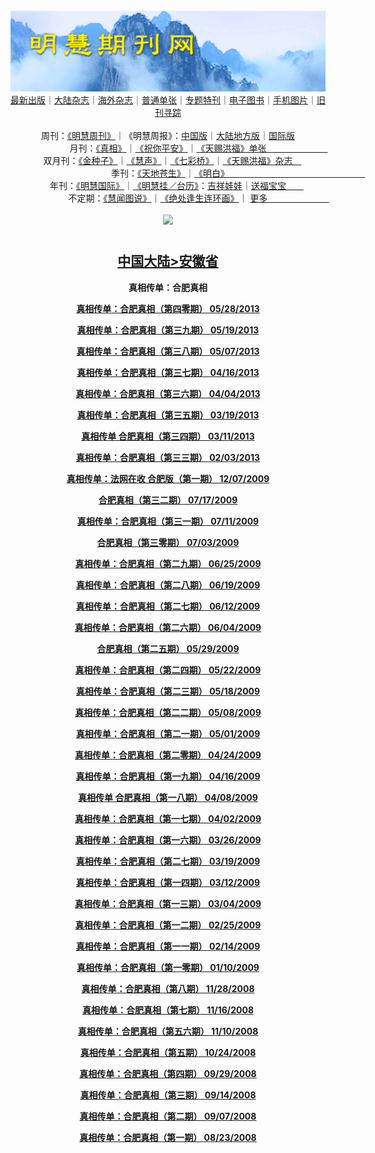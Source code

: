 <a id="user-content-1" class="anchor" aria-hidden="true" href="#1">
<a name="1" id="1" target="_blank"></a> <span id="1">
<a name="2" id="2" target="_blank"></a> <span id="2">
<a name="3" id="3" target="_blank"></a> <span id="3">
<a name="4" id="4" target="_blank"></a> <span id="4">
<a name="5" id="5" target="_blank"></a> <span id="5">
<a name="6" id="6" target="_blank"></a> <span id="6">
<a name="7" id="7" target="_blank"></a> <span id="7">
<a id="user-content-1" href="#1">
<div align="center">
<a target="_blank" href="https://github.com/19920513/djy/blob/master/gb/nsc413.md#1"><img src="https://github.com/pdf-edit/qikan/blob/master/mhqk.png?raw=true"></a><br>
<a href="https://github.com/pdf-edit/qikan/blob/master/display.aspx/category_id/8/page_1.md">最新出版</a>｜<a href="https://github.com/pdf-edit/qikan/blob/master/category.aspx/category/mainland/page_1.md">大陆杂志</a>｜<a href="https://github.com/pdf-edit/qikan/blob/master/category.aspx/category/overseas/page_1.md">海外杂志</a>｜<a href="https://github.com/pdf-edit/qikan/blob/master/display.aspx/category_id/4/guige_id/3/page_1.md">普通单张</a>｜<a href="https://github.com/pdf-edit/qikan/blob/master/category.aspx/category/zhuanti/page_1.md">专题特刊</a>｜<a href="https://github.com/pdf-edit/qikan/blob/master/display.aspx/category_id/6/meijie_id/2/page_1.md">电子图书</a>｜<a href="https://github.com/pdf-edit/qikan/blob/master/display.aspx/qikan_type_id/11075/page_1.md">手机图片</a>｜<a href="https://github.com/pdf-edit/qikan/blob/master/display.aspx/category_id/5/zhouqi_id/6/page_1.md">旧刊寻踪</a><a href="https://github.com/pdf-edit/qikan/blob/master/UpdatedArticles.aspx/page_1.md"></a>
<br>
<br>
周刊：<a href="https://github.com/pdf-edit/qikan/blob/master/display.aspx/qikan_type_id/5179/page_1.md">《明慧周刊》</a>｜《明慧周报》：<a href="https://github.com/pdf-edit/qikan/blob/master/display.aspx/qikan_type_id/5178/page_1.md">中国版</a>｜<a href="https://github.com/pdf-edit/qikan/blob/master/mainland.aspx/page_1.md">大陆地方版</a>｜<a href="https://github.com/pdf-edit/qikan/blob/master/display.aspx/qikan_type_id/5151/page_1.md">国际版</a><br>
月刊：<a href="https://github.com/pdf-edit/qikan/blob/master/display.aspx/qikan_type_id/5240/page_1.md">《真相》</a>｜<a href="https://github.com/pdf-edit/qikan/blob/master/display.aspx/qikan_type_id/11182/page_1.md">《祝你平安》</a>｜<a href="https://github.com/pdf-edit/qikan/blob/master/display.aspx/qikan_type_id/5360/keyword/E5/contain/true/page_1.md">《天赐洪福》单张　　　　　　　</a><br>
双月刊：<a href="https://github.com/pdf-edit/qikan/blob/master/display.aspx/qikan_type_id/7500/page_1.md">《金种子》</a>｜<a href="https://github.com/pdf-edit/qikan/blob/master/display.aspx/qikan_type_id/5638/page_1.md">《慧声》</a>｜<a href="https://github.com/pdf-edit/qikan/blob/master/display.aspx/qikan_type_id/7268/page_1.md">《七彩桥》</a>｜<a href="https://github.com/pdf-edit/qikan/blob/master/display.aspx/qikan_type_id/5360/keyword/E5/contain/false/page_1.md">《天赐洪福》杂志　</a> <br>
季刊：<a href="https://github.com/pdf-edit/qikan/blob/master/display.aspx/qikan_type_id/5139/page_1.md">《天地苍生》</a>｜<a href="https://github.com/pdf-edit/qikan/blob/master/display.aspx/qikan_type_id/5140/page_1.md">《明白》　　　　　　　　　　　　　　　　</a><br>
年刊：<a href="https://github.com/pdf-edit/qikan/blob/master/display.aspx/qikan_type_id/10922/page_1.md">《明慧国际》</a>｜<a href="https://github.com/pdf-edit/qikan/blob/master/display.aspx/category_id/6/meijie_id/3/page_1.md">《明慧挂／台历》</a>：<a href="https://github.com/pdf-edit/qikan/blob/master/display.aspx/category_id/6/meijie_id/3/keyword/E5/page_1.md">吉祥娃娃</a>｜<a href="https://github.com/pdf-edit/qikan/blob/master/display.aspx/category_id/6/meijie_id/3/keyword/E9/page_1.md">送福宝宝　　</a><br> 
不定期：<a href="https://github.com/pdf-edit/qikan/blob/master/display.aspx/qikan_type_id/11185/page_1.md">《慧闻图说》</a>｜<a href="https://github.com/pdf-edit/qikan/blob/master/display.aspx/qikan_type_id/11131/page_1.md">《绝处逢生连环画》</a>｜ <a href="https://github.com/pdf-edit/qikan/blob/master/display.aspx/category_id/6/meijie_id/3/keyword/other/page_1.md">更多　　　　　　　</a> <br>
<br>
<a target="_blank" href="https://github.com/19920513/djy/blob/master/gb/nsc413.md#1"><img src="https://raw.githubusercontent.com/19920513/www/master/t/lh600.jpg"></a><br>
<h1><strong></strong></h1><p align="center"><h2><strong><a target="_blank" href="https://github.com/pdf-edit/qikan/blob/master/mainland.aspx/page_1.md">中国大陆</a><a target="_blank" href="https://github.com/pdf-edit/qikan/blob/master/mainland.aspx?category_id=7&location_id=13/page_1.md#1">>安徽省</a></strong></h2></p>
<p align="center"><strong>真相传单：合肥真相</strong></p>
<p align="center"><strong><a target="_blank" href="https://gitlab.com/pdf-edit/pdfkit/-/raw/master/tests/pdf/160001.pdf">真相传单：合肥真相（第四零期）       05/28/2013</a></strong></p>
<p align="center"><strong><a target="_blank" href="https://gitlab.com/pdf-edit/pdfkit/-/raw/master/tests/pdf/160155.pdf">真相传单：合肥真相（第三九期）       05/19/2013</a></strong></p>
<p align="center"><strong><a target="_blank" href="https://gitlab.com/pdf-edit/pdfkit/-/raw/master/tests/pdf/105813.pdf">真相传单：合肥真相（第三八期）       05/07/2013</a></strong></p>
<p align="center"><strong><a target="_blank" href="https://gitlab.com/pdf-edit/pdfkit/-/raw/master/tests/pdf/106221.pdf">真相传单：合肥真相（第三七期）       04/16/2013</a></strong></p>
<p align="center"><strong><a target="_blank" href="https://gitlab.com/pdf-edit/pdfkit/-/raw/master/tests/pdf/106525.pdf">真相传单：合肥真相（第三六期）       04/04/2013</a></strong></p>
<p align="center"><strong><a target="_blank" href="https://gitlab.com/pdf-edit/pdfkit/-/raw/master/tests/pdf/106859.pdf">真相传单：合肥真相（第三五期）       03/19/2013</a></strong></p>
<p align="center"><strong><a target="_blank" href="https://gitlab.com/pdf-edit/pdfkit/-/raw/master/tests/pdf/107013.pdf">真相传单 合肥真相（第三四期）       03/11/2013</a></strong></p>
<p align="center"><strong><a target="_blank" href="https://gitlab.com/pdf-edit/pdfkit/-/raw/master/tests/pdf/107704.pdf">真相传单：合肥真相（第三三期）       02/03/2013</a></strong></p>
<p align="center"><strong><a target="_blank" href="https://gitlab.com/pdf-edit/pdfkit/-/raw/master/tests/pdf/131971.pdf">真相传单：法网在收 合肥版（第一期）       12/07/2009</a></strong></p>
<p align="center"><strong><a target="_blank" href="https://gitlab.com/pdf-edit/pdfkit/-/raw/master/tests/pdf/135728.pdf">合肥真相（第三二期）       07/17/2009</a></strong></p>
<p align="center"><strong><a target="_blank" href="https://gitlab.com/pdf-edit/pdfkit/-/raw/master/tests/pdf/135922.pdf">真相传单：合肥真相（第三一期）       07/11/2009</a></strong></p>
<p align="center"><strong><a target="_blank" href="https://gitlab.com/pdf-edit/pdfkit/-/raw/master/tests/pdf/136145.pdf">合肥真相（第三零期）       07/03/2009</a></strong></p>
<p align="center"><strong><a target="_blank" href="https://gitlab.com/pdf-edit/pdfkit/-/raw/master/tests/pdf/136342.pdf">真相传单：合肥真相（第二九期）       06/25/2009</a></strong></p>
<p align="center"><strong><a target="_blank" href="https://gitlab.com/pdf-edit/pdfkit/-/raw/master/tests/pdf/136496.pdf">真相传单：合肥真相（第二八期）       06/19/2009</a></strong></p>
<p align="center"><strong><a target="_blank" href="https://gitlab.com/pdf-edit/pdfkit/-/raw/master/tests/pdf/136697.pdf">真相传单：合肥真相（第二七期）       06/12/2009</a></strong></p>
<p align="center"><strong><a target="_blank" href="https://gitlab.com/pdf-edit/pdfkit/-/raw/master/tests/pdf/136908.pdf">真相传单：合肥真相（第二六期）       06/04/2009</a></strong></p>
<p align="center"><strong><a target="_blank" href="https://gitlab.com/pdf-edit/pdfkit/-/raw/master/tests/pdf/137077.pdf">合肥真相（第二五期）       05/29/2009</a></strong></p>
<p align="center"><strong><a target="_blank" href="https://gitlab.com/pdf-edit/pdfkit/-/raw/master/tests/pdf/137252.pdf">真相传单：合肥真相（第二四期）       05/22/2009</a></strong></p>
<p align="center"><strong><a target="_blank" href="https://gitlab.com/pdf-edit/pdfkit/-/raw/master/tests/pdf/137379.pdf">真相传单：合肥真相（第二三期）       05/18/2009</a></strong></p>
<p align="center"><strong><a target="_blank" href="https://gitlab.com/pdf-edit/pdfkit/-/raw/master/tests/pdf/137659.pdf">真相传单：合肥真相（第二二期）       05/08/2009</a></strong></p>
<p align="center"><strong><a target="_blank" href="https://gitlab.com/pdf-edit/pdfkit/-/raw/master/tests/pdf/137820.pdf">真相传单：合肥真相（第二一期）       05/01/2009</a></strong></p>
<p align="center"><strong><a target="_blank" href="https://gitlab.com/pdf-edit/pdfkit/-/raw/master/tests/pdf/137974.pdf">真相传单：合肥真相（第二零期）       04/24/2009</a></strong></p>
<p align="center"><strong><a target="_blank" href="https://gitlab.com/pdf-edit/pdfkit/-/raw/master/tests/pdf/138215.pdf">真相传单：合肥真相（第一九期）       04/16/2009</a></strong></p>
<p align="center"><strong><a target="_blank" href="https://gitlab.com/pdf-edit/pdfkit/-/raw/master/tests/pdf/138413.pdf">真相传单  合肥真相（第一八期）       04/08/2009</a></strong></p>
<p align="center"><strong><a target="_blank" href="https://gitlab.com/pdf-edit/pdfkit/-/raw/master/tests/pdf/138578.pdf">真相传单：合肥真相（第一七期）       04/02/2009</a></strong></p>
<p align="center"><strong><a target="_blank" href="https://gitlab.com/pdf-edit/pdfkit/-/raw/master/tests/pdf/138722.pdf">真相传单：合肥真相（第一六期）       03/26/2009</a></strong></p>
<p align="center"><strong><a target="_blank" href="https://gitlab.com/pdf-edit/pdfkit/-/raw/master/tests/pdf/138882.pdf">真相传单：合肥真相（第二七期）       03/19/2009</a></strong></p>
<p align="center"><strong><a target="_blank" href="https://gitlab.com/pdf-edit/pdfkit/-/raw/master/tests/pdf/139065.pdf">真相传单：合肥真相（第一四期）       03/12/2009</a></strong></p>
<p align="center"><strong><a target="_blank" href="https://gitlab.com/pdf-edit/pdfkit/-/raw/master/tests/pdf/139251.pdf">真相传单：合肥真相（第一三期）       03/04/2009</a></strong></p>
<p align="center"><strong><a target="_blank" href="https://gitlab.com/pdf-edit/pdfkit/-/raw/master/tests/pdf/139385.pdf">真相传单：合肥真相（第一二期）       02/25/2009</a></strong></p>
<p align="center"><strong><a target="_blank" href="https://gitlab.com/pdf-edit/pdfkit/-/raw/master/tests/pdf/139615.pdf">真相传单：合肥真相（第一一期）       02/14/2009</a></strong></p>
<p align="center"><strong><a target="_blank" href="https://gitlab.com/pdf-edit/pdfkit/-/raw/master/tests/pdf/140285.pdf">真相传单：合肥真相（第一零期）       01/10/2009</a></strong></p>
<p align="center"><strong><a target="_blank" href="https://gitlab.com/pdf-edit/pdfkit/-/raw/master/tests/pdf/141121.pdf">真相传单：合肥真相（第八期）       11/28/2008</a></strong></p>
<p align="center"><strong><a target="_blank" href="https://gitlab.com/pdf-edit/pdfkit/-/raw/master/tests/pdf/141367.pdf">真相传单：合肥真相（第七期）       11/16/2008</a></strong></p>
<p align="center"><strong><a target="_blank" href="https://gitlab.com/pdf-edit/pdfkit/-/raw/master/tests/pdf/141474.pdf">真相传单：合肥真相（第五六期）       11/10/2008</a></strong></p>
<p align="center"><strong><a target="_blank" href="https://gitlab.com/pdf-edit/pdfkit/-/raw/master/tests/pdf/141786.pdf">真相传单：合肥真相（第五期）       10/24/2008</a></strong></p>
<p align="center"><strong><a target="_blank" href="https://gitlab.com/pdf-edit/pdfkit/-/raw/master/tests/pdf/142217.pdf">真相传单：合肥真相（第四期）       09/29/2008</a></strong></p>
<p align="center"><strong><a target="_blank" href="https://gitlab.com/pdf-edit/pdfkit/-/raw/master/tests/pdf/142482.pdf">真相传单：合肥真相（第三期）       09/14/2008</a></strong></p>
<p align="center"><strong><a target="_blank" href="https://gitlab.com/pdf-edit/pdfkit/-/raw/master/tests/pdf/142625.pdf">真相传单：合肥真相（第二期）       09/07/2008</a></strong></p>
<p align="center"><strong><a target="_blank" href="https://gitlab.com/pdf-edit/pdfkit/-/raw/master/tests/pdf/142935.pdf">真相传单：合肥真相（第一期）       08/23/2008</a></strong></p>

